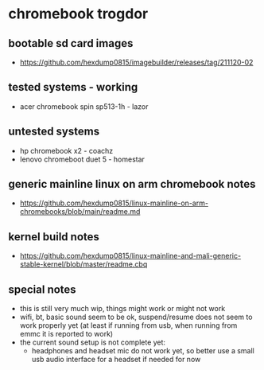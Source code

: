 # chromebook trogdor

## bootable sd card images

- https://github.com/hexdump0815/imagebuilder/releases/tag/211120-02

## tested systems - working

- acer chromebook spin sp513-1h - lazor

## untested systems

- hp chromebook x2 - coachz
- lenovo chromeboot duet 5 - homestar

## generic mainline linux on arm chromebook notes

- https://github.com/hexdump0815/linux-mainline-on-arm-chromebooks/blob/main/readme.md

## kernel build notes

- https://github.com/hexdump0815/linux-mainline-and-mali-generic-stable-kernel/blob/master/readme.cbq

## special notes

- this is still very much wip, things might work or might not work
- wifi, bt, basic sound seem to be ok, suspend/resume does not seem to work properly yet (at least if running from usb, when running from emmc it is reported to work)
- the current sound setup is not complete yet:
  - headphones and headset mic do not work yet, so better use a small usb audio interface for a headset if needed for now
